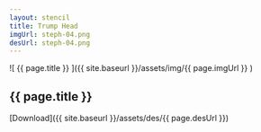 ```yaml
---
layout: stencil
title: Trump Head
imgUrl: steph-04.png
desUrl: steph-04.png
---
```


![ {{ page.title }} ]({{ site.baseurl }}/assets/img/{{ page.imgUrl }} )

{{ page.title }}
---

[Download]({{ site.baseurl }}/assets/des/{{ page.desUrl }})
